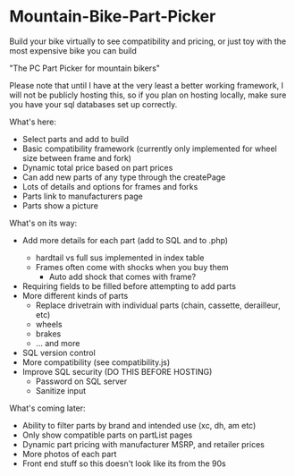 # Mountain-Bike-Part-Picker
Build your bike virtually to see compatibility and pricing, or just toy with the most expensive bike you can build

"The PC Part Picker for mountain bikers"

Please note that until I have at the very least a better working framework, I will not be publicly hosting this, so if you plan on hosting locally, make sure you have your sql databases set up correctly.

What's here:
- Select parts and add to build
- Basic compatibility framework (currently only implemented for wheel size between frame and fork)
- Dynamic total price based on part prices
- Can add new parts of any type through the createPage
- Lots of details and options for frames and forks
- Parts link to manufacturers page
- Parts show a picture

What's on its way:
- Add more details for each part (add to SQL and to <partname>.php)
  - hardtail vs full sus implemented in index table
  - Frames often come with shocks when you buy them
    - Auto add shock that comes with frame?
- Requiring fields to be filled before attempting to add parts
- More different kinds of parts
  - Replace drivetrain with individual parts (chain, cassette, derailleur, etc)
  - wheels
  - brakes
  - ... and more
- SQL version control
- More compatibility (see compatibility.js)
- Improve SQL security (DO THIS BEFORE HOSTING)
  - Password on SQL server
  - Sanitize input

What's coming later:
- Ability to filter parts by brand and intended use (xc, dh, am etc)
- Only show compatible parts on partList pages
- Dynamic part pricing with manufacturer MSRP, and retailer prices
- More photos of each part
- Front end stuff so this doesn't look like its from the 90s
